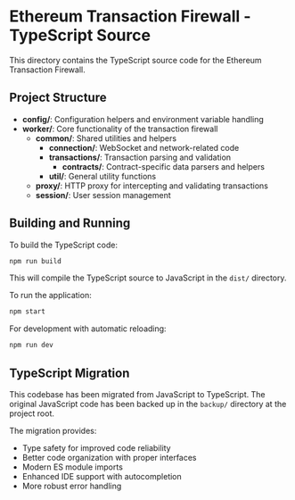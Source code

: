 # Ethereum Transaction Firewall - TypeScript Source

This directory contains the TypeScript source code for the Ethereum Transaction Firewall.

## Project Structure

- **config/**: Configuration helpers and environment variable handling
- **worker/**: Core functionality of the transaction firewall
  - **common/**: Shared utilities and helpers
    - **connection/**: WebSocket and network-related code
    - **transactions/**: Transaction parsing and validation
      - **contracts/**: Contract-specific data parsers and helpers
    - **util/**: General utility functions
  - **proxy/**: HTTP proxy for intercepting and validating transactions
  - **session/**: User session management

## Building and Running

To build the TypeScript code:

```bash
npm run build
```

This will compile the TypeScript source to JavaScript in the `dist/` directory.

To run the application:

```bash
npm start
```

For development with automatic reloading:

```bash
npm run dev
```

## TypeScript Migration

This codebase has been migrated from JavaScript to TypeScript. The original JavaScript code has been backed up in the `backup/` directory at the project root.

The migration provides:

- Type safety for improved code reliability
- Better code organization with proper interfaces
- Modern ES module imports
- Enhanced IDE support with autocompletion
- More robust error handling